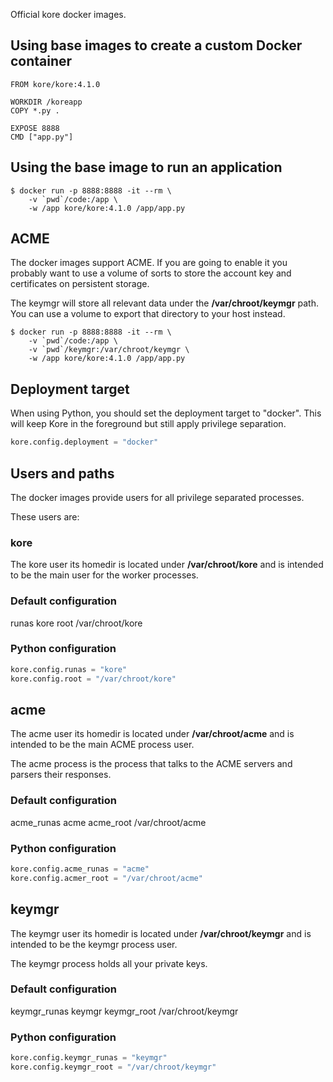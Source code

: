 Official kore docker images.

## Using base images to create a custom Docker container

```
FROM kore/kore:4.1.0

WORKDIR /koreapp
COPY *.py .

EXPOSE 8888
CMD ["app.py"]
```

## Using the base image to run an application

```
$ docker run -p 8888:8888 -it --rm \
    -v `pwd`/code:/app \
    -w /app kore/kore:4.1.0 /app/app.py
```

## ACME

The docker images support ACME. If you are going to enable it
you probably want to use a volume of sorts to store the account
key and certificates on persistent storage.

The keymgr will store all relevant data under the **/var/chroot/keymgr**
path. You can use a volume to export that directory to your host instead.

```
$ docker run -p 8888:8888 -it --rm \
    -v `pwd`/code:/app \
    -v `pwd`/keymgr:/var/chroot/keymgr \
    -w /app kore/kore:4.1.0 /app/app.py
```

## Deployment target

When using Python, you should set the deployment target to "docker".
This will keep Kore in the foreground but still apply privilege separation.

```python
kore.config.deployment = "docker"
```

## Users and paths

The docker images provide users for all privilege separated processes.

These users are:

### kore

The kore user its homedir is located under **/var/chroot/kore** and is
intended to be the main user for the worker processes.

### Default configuration

runas kore
root /var/chroot/kore

### Python configuration

```python
kore.config.runas = "kore"
kore.config.root = "/var/chroot/kore"
```

## acme

The acme user its homedir is located under **/var/chroot/acme** and
is intended to be the main ACME process user.

The acme process is the process that talks to the ACME servers and
parsers their responses.

### Default configuration

acme_runas acme
acme_root /var/chroot/acme

### Python configuration

```python
kore.config.acme_runas = "acme"
kore.config.acmer_root = "/var/chroot/acme"
```

## keymgr

The keymgr user its homedir is located under **/var/chroot/keymgr**
and is intended to be the keymgr process user.

The keymgr process holds all your private keys.

### Default configuration

keymgr_runas keymgr
keymgr_root /var/chroot/keymgr

### Python configuration

```python
kore.config.keymgr_runas = "keymgr"
kore.config.keymgr_root = "/var/chroot/keymgr"
```

